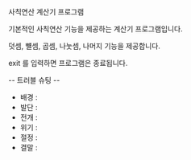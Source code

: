 사칙연산 계산기 프로그램

기본적인 사칙연산 기능을 제공하는 계산기 프로그램입니다.

덧셈, 뺼셈, 곱셈, 나눗셈, 나머지 기능을 제공합니다.

exit 를 입력하면 프로그램은 종료됩니다.

-- 트러블 슈팅 --

- 배경 : 
- 발단 :
- 전개 :
- 위기 :
- 절정 :
- 결말 :
